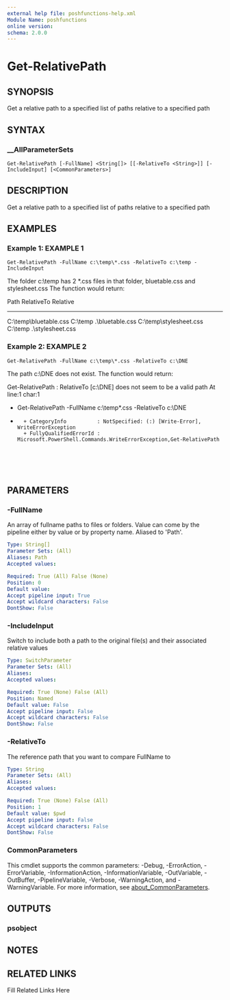 ```yaml
---
external help file: poshfunctions-help.xml
Module Name: poshfunctions
online version: 
schema: 2.0.0
---
```


# Get-RelativePath

## SYNOPSIS

Get a relative path to a specified list of paths relative to a specified path

## SYNTAX

### __AllParameterSets

```
Get-RelativePath [-FullName] <String[]> [[-RelativeTo <String>]] [-IncludeInput] [<CommonParameters>]
```

## DESCRIPTION

Get a relative path to a specified list of paths relative to a specified path


## EXAMPLES

### Example 1: EXAMPLE 1

```
Get-RelativePath -FullName c:\temp\*.css -RelativeTo c:\temp -IncludeInput
```

The folder c:\temp has 2 *.css files in that folder, bluetable.css and stylesheet.css
The function would return:

Path                   RelativeTo  Relative
----                   ----------  --------
C:\temp\bluetable.css  C:\temp     .\bluetable.css
C:\temp\stylesheet.css C:\temp     .\stylesheet.css





### Example 2: EXAMPLE 2

```
Get-RelativePath -FullName c:\temp\*.css -RelativeTo c:\DNE
```

The path c:\DNE does not exist.
The function would return:

Get-RelativePath : RelativeTo [c:\DNE] does not seem to be a valid path
At line:1 char:1
+ Get-RelativePath -FullName c:\temp\*.css -RelativeTo c:\DNE
+ ~~~~~~~~~~~~~~~~~~~~~~~~~~~~~~~~~~~~~~~~~~~~~~~~~~~~~~~~~~~~~~~~~~~~~
    + CategoryInfo          : NotSpecified: (:) [Write-Error], WriteErrorException
    + FullyQualifiedErrorId : Microsoft.PowerShell.Commands.WriteErrorException,Get-RelativePath






## PARAMETERS

### -FullName

An array of fullname paths to files or folders.
Value can come by the pipeline either by value or by property name.
Aliased to 'Path'.

```yaml
Type: String[]
Parameter Sets: (All)
Aliases: Path
Accepted values: 

Required: True (All) False (None)
Position: 0
Default value: 
Accept pipeline input: True
Accept wildcard characters: False
DontShow: False
```

### -IncludeInput

Switch to include both a path to the original file(s) and their associated relative values

```yaml
Type: SwitchParameter
Parameter Sets: (All)
Aliases: 
Accepted values: 

Required: True (None) False (All)
Position: Named
Default value: False
Accept pipeline input: False
Accept wildcard characters: False
DontShow: False
```

### -RelativeTo

The reference path that you want to compare FullName to

```yaml
Type: String
Parameter Sets: (All)
Aliases: 
Accepted values: 

Required: True (None) False (All)
Position: 1
Default value: $pwd
Accept pipeline input: False
Accept wildcard characters: False
DontShow: False
```


### CommonParameters

This cmdlet supports the common parameters: -Debug, -ErrorAction, -ErrorVariable, -InformationAction, -InformationVariable, -OutVariable, -OutBuffer, -PipelineVariable, -Verbose, -WarningAction, and -WarningVariable. For more information, see [about_CommonParameters](http://go.microsoft.com/fwlink/?LinkID=113216).

## OUTPUTS

### psobject



## NOTES



## RELATED LINKS

Fill Related Links Here

